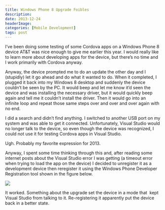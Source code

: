 ```yaml
---
title: Windows Phone 8 Upgrade Foibles
description: 
date: 2013-12-24
headerImage: 
categories: [Mobile Development]
tags: post
---
```


I’ve been doing some testing of some Cordova apps on a Windows Phone 8 device AT&T was nice enough to give me earlier this year. I would really like to learn more about developing apps for the device, but there’s no time and I work primarily with Cordova anyway.

Anyway, the device prompted me to do an update the other day and I (stupidly) let it go ahead and do what it wanted to do. When it completed, I plugged it back into my Windows 8 desktop and suddenly the device couldn’t be seen by the PC. It would beep and let me know it’d seen the device and was installing the necessary driver, but it would quickly beep again and tell me it couldn’t install the driver. Then it would go into an infinite loop and repeat those same steps over and over and over again with no end.

I did a search and didn’t find anything. I switched to another USB port on my system and was able to get it connected. Unfortunately, Visual Studio would no longer talk to the device, so even though the device was recognized, I could not use it for testing Cordova apps in Visual Studio.

Ugh. Probably my favorite expression for 2013.

Anyway, I spent some time thinking through this and, after reading some internet posts about the Visual Studio error I was getting (a timeout error when trying to load the app on the device) I decided to unregister it as a development device then reregister it using the Windows Phone Developer Registration tool shown in the figure below.

![](/images/2013/wp8-device-registration.jpg)

It worked. Something about the upgrade set the device in a mode that  kept Visual Studio from talking to it. Re-registering it apparently put the device back in a better state.